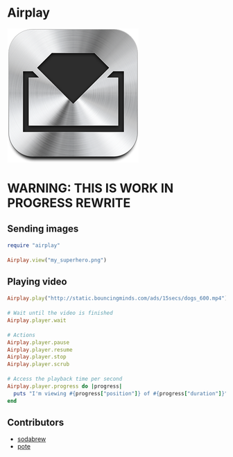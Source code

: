 # Airplay

![Airplay](test/fixtures/files/logo.png)

# WARNING: THIS IS WORK IN PROGRESS REWRITE

## Sending images

```ruby
require "airplay"

Airplay.view("my_superhero.png")
```

## Playing video

```ruby
Airplay.play("http://static.bouncingminds.com/ads/15secs/dogs_600.mp4")

# Wait until the video is finished
Airplay.player.wait

# Actions
Airplay.player.pause
Airplay.player.resume
Airplay.player.stop
Airplay.player.scrub

# Access the playback time per second
Airplay.player.progress do |progress|
  puts "I'm viewing #{progress["position"]} of #{progress["duration"]}"
end
```

## Contributors

* [sodabrew](http://github.com/sodabrew)
* [pote](http://github.com/pote)
